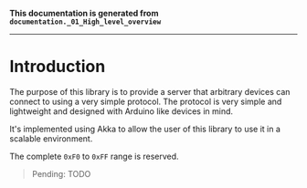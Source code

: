 **This documentation is generated from `documentation._01_High_level_overview`**

---
# Introduction

The purpose of this library is to provide a server that arbitrary devices can connect to
using a very simple protocol. The protocol is very simple and lightweight and designed
with Arduino like devices in mind.

It's implemented using Akka to allow the user of this library to use it in a scalable
environment.

The complete `0xF0` to `0xFF` range is reserved.

> Pending: TODO

